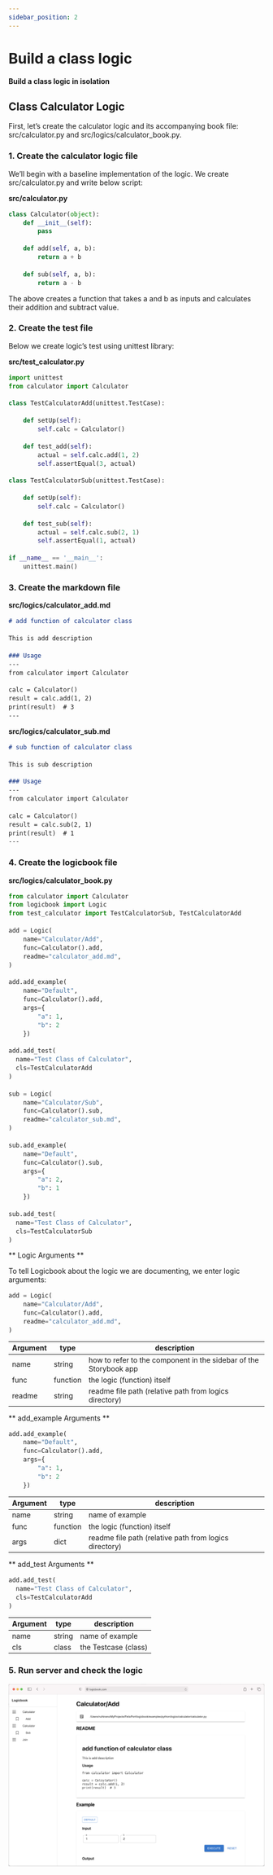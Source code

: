 ```yaml
---
sidebar_position: 2
---
```


# Build a class logic
**Build a class logic in isolation**

## Class Calculator Logic

First, let’s create the calculator logic and its accompanying book file: src/calculator.py and src/logics/calculator_book.py.

### 1. Create the calculator logic file
We’ll begin with a baseline implementation of the logic. We create src/calculator.py and write below script:

**src/calculator.py**
```python
class Calculator(object):
    def __init__(self):
        pass

    def add(self, a, b):
        return a + b

    def sub(self, a, b):
        return a - b
```
The above creates a function that takes a and b as inputs and calculates their addition and subtract value.

### 2. Create the test file
Below we create logic’s test using unittest library:

**src/test_calculator.py**
```python
import unittest
from calculator import Calculator

class TestCalculatorAdd(unittest.TestCase):

    def setUp(self):
        self.calc = Calculator()

    def test_add(self):
        actual = self.calc.add(1, 2)
        self.assertEqual(3, actual)

class TestCalculatorSub(unittest.TestCase):

    def setUp(self):
        self.calc = Calculator()

    def test_sub(self):
        actual = self.calc.sub(2, 1)
        self.assertEqual(1, actual)

if __name__ == '__main__':
    unittest.main()
```

### 3. Create the markdown file

**src/logics/calculator_add.md**
```md
# add function of calculator class

This is add description

### Usage
---
from calculator import Calculator

calc = Calculator()
result = calc.add(1, 2)
print(result)  # 3
---
```

**src/logics/calculator_sub.md**
```md
# sub function of calculator class

This is sub description

### Usage
---
from calculator import Calculator

calc = Calculator()
result = calc.sub(2, 1)
print(result)  # 1
---
```

### 4. Create the logicbook file

**src/logics/calculator_book.py**
```python
from calculator import Calculator
from logicbook import Logic
from test_calculator import TestCalculatorSub, TestCalculatorAdd

add = Logic(
    name="Calculator/Add",
    func=Calculator().add,
    readme="calculator_add.md",
)

add.add_example(
    name="Default", 
    func=Calculator().add,
    args={
        "a": 1,
        "b": 2
    })

add.add_test(
  name="Test Class of Calculator", 
  cls=TestCalculatorAdd
)

sub = Logic(
    name="Calculator/Sub",
    func=Calculator().sub,
    readme="calculator_sub.md",
)

sub.add_example(
    name="Default", 
    func=Calculator().sub,
    args={
        "a": 2,
        "b": 1
    })

sub.add_test(
  name="Test Class of Calculator", 
  cls=TestCalculatorSub
)
```

** Logic Arguments **

To tell Logicbook about the logic we are documenting, we enter logic arguments:

```python
add = Logic(
    name="Calculator/Add",
    func=Calculator().add,
    readme="calculator_add.md",
)
```

| Argument   |     type      | description |
| --- | ----------- | ------- |
| name    | string |      how to refer to the component in the sidebar of the Storybook app |
| func    | function |     the logic (function) itself|
| readme    | string |     readme file path (relative path from logics directory) |

** add_example Arguments **

```python
add.add_example(
    name="Default", 
    func=Calculator().add,
    args={
        "a": 1,
        "b": 2
    })
```

| Argument   |     type      | description |
| --- | ----------- | ------- |
| name    | string |      name of example |
| func    | function |     the logic (function) itself|
| args    | dict |     readme file path (relative path from logics directory) |

** add_test Arguments **

```python
add.add_test(
  name="Test Class of Calculator", 
  cls=TestCalculatorAdd
)
```

| Argument   |     type      | description |
| --- | ----------- | ------- |
| name    | string |      name of example |
| cls    | class |     the Testcase (class)|

### 5. Run server and check the logic

![Docs Version Dropdown](/img/tutorial/example_add.png)